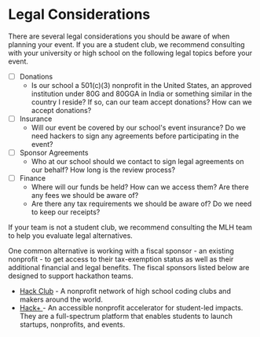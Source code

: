 # Legal Considerations

There are several legal considerations you should be aware of when planning your event. If you are a student club, we recommend consulting with your university or high school on the following legal topics before your event.&#x20;

* [ ] Donations&#x20;
  * Is our school a 501(c)(3) nonprofit in the United States, an approved institution under 80G and 80GGA in India or something similar in the country I reside? If so, can our team accept donations? How can we accept donations?
* [ ] Insurance
  * Will our event be covered by our school's event insurance? Do we need hackers to sign any agreements before participating in the event?
* [ ] Sponsor Agreements
  * Who at our school should we contact to sign legal agreements on our behalf? How long is the review process?
* [ ] Finance
  * Where will our funds be held? How can we access them? Are there any fees we should be aware of?&#x20;
  * Are there any tax requirements we should be aware of? Do we need to keep our receipts?

If your team is not a student club, we recommend consulting the MLH team to help you evaluate legal alternatives. &#x20;

One common alternative is working with a fiscal sponsor - an existing nonprofit - to get access to their tax-exemption status as well as their additional financial and legal benefits. The fiscal sponsors listed below are designed to support hackathon teams.&#x20;

* [Hack Club](https://hackclub.com/?utm\_campaign=other-organizers-organizer\_guide\_hackclub\_referral\&utm\_medium=website\&utm\_source=partner) - A nonprofit network of high school coding clubs and makers around the world.&#x20;
* [Hack+ ](https://hackplus.io/?utm\_campaign=mlh-organizers-organizer\_guide\_hackplus\_referral\&utm\_medium=website\&utm\_source=partner)- An accessible nonprofit accelerator for student-led impacts. They are a full-spectrum platform that enables students to launch startups, nonprofits, and events.





